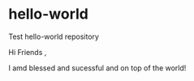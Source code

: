 # hello-world
Test hello-world repository

Hi Friends , 

I amd blessed and sucessful and on top of the world!
